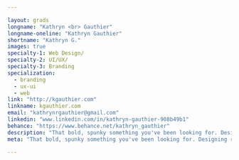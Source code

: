 ```yaml
---

layout: grads
longname: "Kathryn <br> Gauthier"
longname-oneline: "Kathryn Gauthier"
shortname: "Kathryn G."
images: true
specialty-1: Web Design/
specialty-2: UI/UX/
specialty-3: Branding
specialization:
  - branding
  - ux-ui
  - web
link: "http://kgauthier.com"
linkname: kgauthier.com
email: "kathrynrgauthier@gmail.com"
linkedin: "www.linkedin.com/in/kathryn-gauthier-908b49b1"
behance: "https://www.behance.net/kathryn_gauthier"
description: "That bold, spunky something you've been looking for. Designing really hard."
meta: "That bold, spunky something you've been looking for. Designing really hard."

---
```

